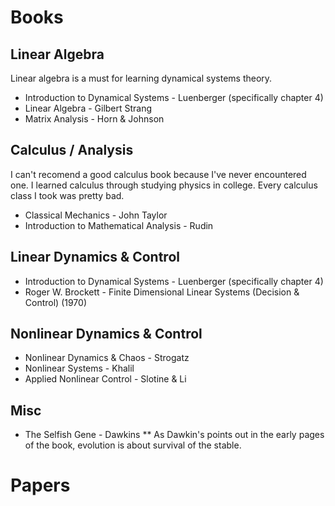 # Books

## Linear Algebra 

Linear algebra is a must for learning dynamical systems theory.

* Introduction to Dynamical Systems - Luenberger (specifically chapter 4)
* Linear Algebra - Gilbert Strang 
* Matrix Analysis - Horn & Johnson

## Calculus / Analysis
I can't recomend a good calculus book because I've never encountered one. I learned calculus through studying physics in college. Every calculus class I took was pretty bad. 

* Classical Mechanics - John Taylor
* Introduction to Mathematical Analysis - Rudin

## Linear Dynamics & Control

* Introduction to Dynamical Systems - Luenberger (specifically chapter 4)
* Roger W. Brockett - Finite Dimensional Linear Systems (Decision & Control) (1970)

## Nonlinear Dynamics & Control

* Nonlinear Dynamics & Chaos - Strogatz
* Nonlinear Systems - Khalil
* Applied Nonlinear Control - Slotine & Li 

## Misc 

* The Selfish Gene - Dawkins 
  ** As Dawkin's points out in the early pages of the book, evolution is about survival of the stable. 

# Papers



